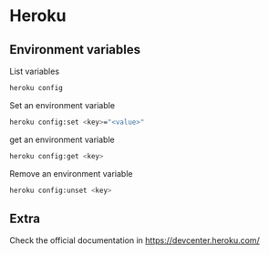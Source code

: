# Heroku

## Environment variables

List variables

```bash
heroku config
```

Set an environment variable

```bash
heroku config:set <key>="<value>"
```

get an environment variable

```bash
heroku config:get <key>
```

Remove an environment variable

```bash
heroku config:unset <key>
```

## Extra

Check the official documentation in https://devcenter.heroku.com/
